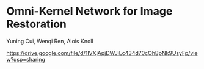 # Omni-Kernel Network for Image Restoration
Yuning Cui, Wenqi Ren, Alois Knoll


https://drive.google.com/file/d/1IVXjApjDWJiLc434d70cOhBpNk9UsyFp/view?usp=sharing
